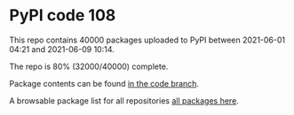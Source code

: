 # PyPI code 108

This repo contains 40000 packages uploaded to PyPI between 
2021-06-01 04:21 and 2021-06-09 10:14.

The repo is 80% (32000/40000) complete.

Package contents can be found [in the code branch](https://github.com/pypi-data/pypi-mirror-108/tree/code/packages).

A browsable package list for all repositories [all packages here](https://pypi-data.github.io/website/repositories/pypi-mirror-108).


